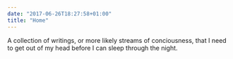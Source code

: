 ```yaml
---
date: "2017-06-26T18:27:58+01:00"
title: "Home"
---
```


A collection of writings, or more likely streams of conciousness, that I need to get out of my head before I can sleep through the night.
